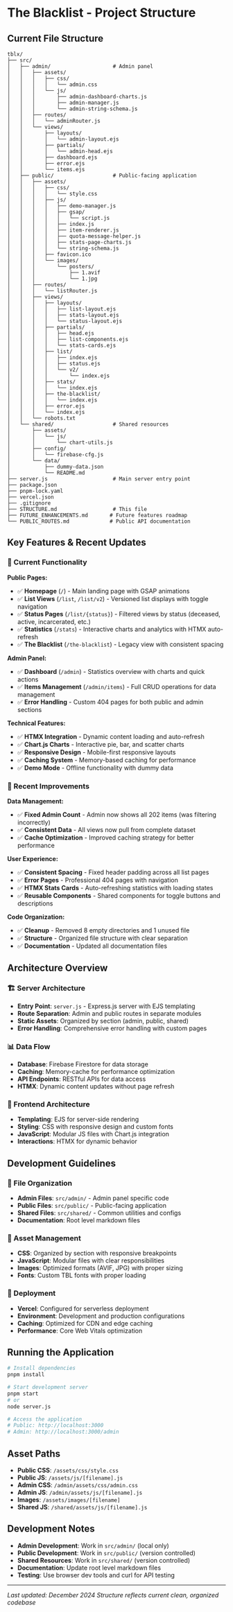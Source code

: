 # The Blacklist - Project Structure

## Current File Structure

```
tblx/
├── src/
│   ├── admin/                    # Admin panel
│   │   ├── assets/
│   │   │   ├── css/
│   │   │   │   └── admin.css
│   │   │   └── js/
│   │   │       ├── admin-dashboard-charts.js
│   │   │       ├── admin-manager.js
│   │   │       └── admin-string-schema.js
│   │   ├── routes/
│   │   │   └── adminRouter.js
│   │   └── views/
│   │       ├── layouts/
│   │       │   └── admin-layout.ejs
│   │       ├── partials/
│   │       │   └── admin-head.ejs
│   │       ├── dashboard.ejs
│   │       ├── error.ejs
│   │       └── items.ejs
│   ├── public/                   # Public-facing application
│   │   ├── assets/
│   │   │   ├── css/
│   │   │   │   └── style.css
│   │   │   ├── js/
│   │   │   │   ├── demo-manager.js
│   │   │   │   ├── gsap/
│   │   │   │   │   └── script.js
│   │   │   │   ├── index.js
│   │   │   │   ├── item-renderer.js
│   │   │   │   ├── quota-message-helper.js
│   │   │   │   ├── stats-page-charts.js
│   │   │   │   └── string-schema.js
│   │   │   ├── favicon.ico
│   │   │   └── images/
│   │   │       └── posters/
│   │   │           ├── 1.avif
│   │   │           └── 1.jpg
│   │   ├── routes/
│   │   │   └── listRouter.js
│   │   ├── views/
│   │   │   ├── layouts/
│   │   │   │   ├── list-layout.ejs
│   │   │   │   ├── stats-layout.ejs
│   │   │   │   └── status-layout.ejs
│   │   │   ├── partials/
│   │   │   │   ├── head.ejs
│   │   │   │   ├── list-components.ejs
│   │   │   │   └── stats-cards.ejs
│   │   │   ├── list/
│   │   │   │   ├── index.ejs
│   │   │   │   ├── status.ejs
│   │   │   │   └── v2/
│   │   │   │       └── index.ejs
│   │   │   ├── stats/
│   │   │   │   └── index.ejs
│   │   │   ├── the-blacklist/
│   │   │   │   └── index.ejs
│   │   │   ├── error.ejs
│   │   │   └── index.ejs
│   │   └── robots.txt
│   └── shared/                   # Shared resources
│       ├── assets/
│       │   └── js/
│       │       └── chart-utils.js
│       ├── config/
│       │   └── firebase-cfg.js
│       └── data/
│           ├── dummy-data.json
│           └── README.md
├── server.js                     # Main server entry point
├── package.json
├── pnpm-lock.yaml
├── vercel.json
├── .gitignore
├── STRUCTURE.md                  # This file
├── FUTURE_ENHANCEMENTS.md       # Future features roadmap
└── PUBLIC_ROUTES.md             # Public API documentation
```

## Key Features & Recent Updates

### **🎯 Current Functionality**

**Public Pages:**
- ✅ **Homepage** (`/`) - Main landing page with GSAP animations
- ✅ **List Views** (`/list`, `/list/v2`) - Versioned list displays with toggle navigation
- ✅ **Status Pages** (`/list/{status}`) - Filtered views by status (deceased, active, incarcerated, etc.)
- ✅ **Statistics** (`/stats`) - Interactive charts and analytics with HTMX auto-refresh
- ✅ **The Blacklist** (`/the-blacklist`) - Legacy view with consistent spacing

**Admin Panel:**
- ✅ **Dashboard** (`/admin`) - Statistics overview with charts and quick actions
- ✅ **Items Management** (`/admin/items`) - Full CRUD operations for data management
- ✅ **Error Handling** - Custom 404 pages for both public and admin sections

**Technical Features:**
- ✅ **HTMX Integration** - Dynamic content loading and auto-refresh
- ✅ **Chart.js Charts** - Interactive pie, bar, and scatter charts
- ✅ **Responsive Design** - Mobile-first responsive layouts
- ✅ **Caching System** - Memory-based caching for performance
- ✅ **Demo Mode** - Offline functionality with dummy data

### **🔧 Recent Improvements**

**Data Management:**
- ✅ **Fixed Admin Count** - Admin now shows all 202 items (was filtering incorrectly)
- ✅ **Consistent Data** - All views now pull from complete dataset
- ✅ **Cache Optimization** - Improved caching strategy for better performance

**User Experience:**
- ✅ **Consistent Spacing** - Fixed header padding across all list pages
- ✅ **Error Pages** - Professional 404 pages with navigation
- ✅ **HTMX Stats Cards** - Auto-refreshing statistics with loading states
- ✅ **Reusable Components** - Shared components for toggle buttons and descriptions

**Code Organization:**
- ✅ **Cleanup** - Removed 8 empty directories and 1 unused file
- ✅ **Structure** - Organized file structure with clear separation
- ✅ **Documentation** - Updated all documentation files

## Architecture Overview

### **🏗️ Server Architecture**
- **Entry Point**: `server.js` - Express.js server with EJS templating
- **Route Separation**: Admin and public routes in separate modules
- **Static Assets**: Organized by section (admin, public, shared)
- **Error Handling**: Comprehensive error handling with custom pages

### **📊 Data Flow**
- **Database**: Firebase Firestore for data storage
- **Caching**: Memory-cache for performance optimization
- **API Endpoints**: RESTful APIs for data access
- **HTMX**: Dynamic content updates without page refresh

### **🎨 Frontend Architecture**
- **Templating**: EJS for server-side rendering
- **Styling**: CSS with responsive design and custom fonts
- **JavaScript**: Modular JS files with Chart.js integration
- **Interactions**: HTMX for dynamic behavior

## Development Guidelines

### **📁 File Organization**
- **Admin Files**: `src/admin/` - Admin panel specific code
- **Public Files**: `src/public/` - Public-facing application
- **Shared Files**: `src/shared/` - Common utilities and configs
- **Documentation**: Root level markdown files

### **🔧 Asset Management**
- **CSS**: Organized by section with responsive breakpoints
- **JavaScript**: Modular files with clear responsibilities
- **Images**: Optimized formats (AVIF, JPG) with proper sizing
- **Fonts**: Custom TBL fonts with proper loading

### **🚀 Deployment**
- **Vercel**: Configured for serverless deployment
- **Environment**: Development and production configurations
- **Caching**: Optimized for CDN and edge caching
- **Performance**: Core Web Vitals optimization

## Running the Application

```bash
# Install dependencies
pnpm install

# Start development server
pnpm start
# or
node server.js

# Access the application
# Public: http://localhost:3000
# Admin: http://localhost:3000/admin
```

## Asset Paths

- **Public CSS**: `/assets/css/style.css`
- **Public JS**: `/assets/js/[filename].js`
- **Admin CSS**: `/admin/assets/css/admin.css`
- **Admin JS**: `/admin/assets/js/[filename].js`
- **Images**: `/assets/images/[filename]`
- **Shared JS**: `/shared/assets/js/[filename].js`

## Development Notes

- **Admin Development**: Work in `src/admin/` (local only)
- **Public Development**: Work in `src/public/` (version controlled)
- **Shared Resources**: Work in `src/shared/` (version controlled)
- **Documentation**: Update root level markdown files
- **Testing**: Use browser dev tools and curl for API testing

---

*Last updated: December 2024*
*Structure reflects current clean, organized codebase*